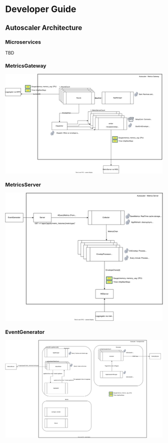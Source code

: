 # Developer Guide

## Autoscaler Architecture

### Microservices

TBD 

### MetricsGateway

![Alt text](./metrics_gateway.svg)

### MetricsServer

![Alt text](./metrics_server.svg)

### EventGenerator

![Alt text](./eventgenerator.svg)

